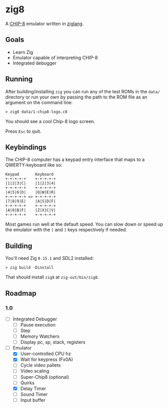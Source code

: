# zig8

A [CHIP-8](http://devernay.free.fr/hacks/chip8/C8TECH10.HTM "Chip-8
reference") emulator written in [ziglang](https://ziglang.org/).

## Goals

- Learn Zig
- Emulator capable of interpreting CHIP-8
- Integrated debugger

## Running

After building/installing `zig` you can run any of the test ROMs in
the `data/` directory or run your own by passing the path to the ROM
file as an argument on the command line:

    > zig8 data/1-chip8-logo.c8

You should see a cool Chip-8 logo screen.

Press `Esc` to quit.

## Keybindings

The CHIP-8 computer has a keypad entry interface that maps to a
QWERTY-keyboard like so:

    Keypad       Keyboard
    +-+-+-+-+    +-+-+-+-+
    |1|2|3|C|    |1|2|3|4|
    +-+-+-+-+    +-+-+-+-+
    |4|5|6|D|    |Q|W|E|R|
    +-+-+-+-+ => +-+-+-+-+
    |7|8|9|E|    |A|S|D|F|
    +-+-+-+-+    +-+-+-+-+
    |A|0|B|F|    |Z|X|C|V|
    +-+-+-+-+    +-+-+-+-+

Most games run well at the default speed.  You can slow down or speed
up the emulator with the `[` and `]` keys respectively if needed.

## Building

You'll need Zig `0.15.1` and SDL2 installed:

    > zig build -Dinstall

That should install `zig8` at `zig-out/bin/zig8`.

## Roadmap

### 1.0

- [ ] Integrated Debugger
  - [ ] Pause execution
  - [ ] Step
  - [ ] Memory Watchers
  - [ ] Display pc, sp, stack, registers
- [ ] Emulator
  - [x] User-controlled CPU hz
  - [x] Wait for keypress (Fx0A)
  - [ ] Cycle video pallets
  - [ ] Video scaling
  - [ ] Super-Chip8 (optional)
  - [ ] Quirks
  - [x] Delay Timer
  - [ ] Sound Timer
  - [ ] Input buffer
